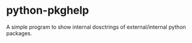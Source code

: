 # python-pkghelp
A simple program to show internal dosctrings of external/internal python packages.
